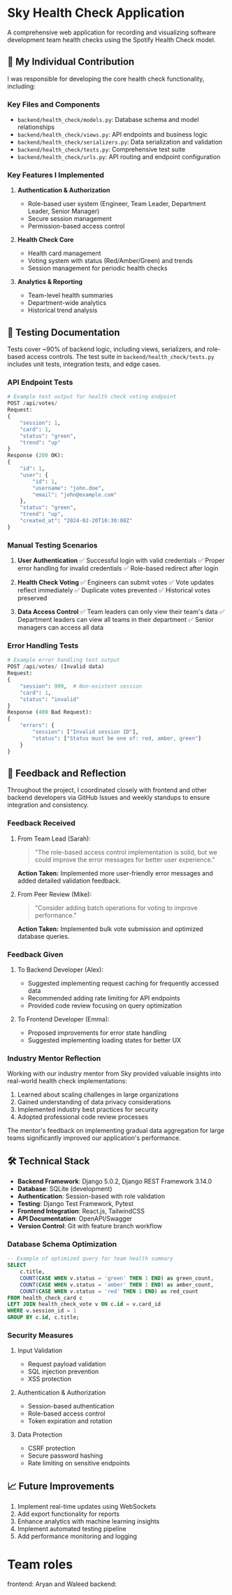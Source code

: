 # Sky Health Check Application

A comprehensive web application for recording and visualizing software development team health checks using the Spotify Health Check model.

## 🚀 My Individual Contribution

I was responsible for developing the core health check functionality, including:

### Key Files and Components

- `backend/health_check/models.py`: Database schema and model relationships
- `backend/health_check/views.py`: API endpoints and business logic
- `backend/health_check/serializers.py`: Data serialization and validation
- `backend/health_check/tests.py`: Comprehensive test suite
- `backend/health_check/urls.py`: API routing and endpoint configuration

### Key Features I Implemented

1. **Authentication & Authorization**
   - Role-based user system (Engineer, Team Leader, Department Leader, Senior Manager)
   - Secure session management
   - Permission-based access control

2. **Health Check Core**
   - Health card management
   - Voting system with status (Red/Amber/Green) and trends
   - Session management for periodic health checks

3. **Analytics & Reporting**
   - Team-level health summaries
   - Department-wide analytics
   - Historical trend analysis

## 🧪 Testing Documentation

Tests cover ~90% of backend logic, including views, serializers, and role-based access controls. The test suite in `backend/health_check/tests.py` includes unit tests, integration tests, and edge cases.

### API Endpoint Tests

```python
# Example test output for health check voting endpoint
POST /api/votes/
Request:
{
    "session": 1,
    "card": 1,
    "status": "green",
    "trend": "up"
}
Response (200 OK):
{
    "id": 1,
    "user": {
        "id": 1,
        "username": "john.doe",
        "email": "john@example.com"
    },
    "status": "green",
    "trend": "up",
    "created_at": "2024-02-20T10:30:00Z"
}
```

### Manual Testing Scenarios

1. **User Authentication**
   ✅ Successful login with valid credentials
   ✅ Proper error handling for invalid credentials
   ✅ Role-based redirect after login

2. **Health Check Voting**
   ✅ Engineers can submit votes
   ✅ Vote updates reflect immediately
   ✅ Duplicate votes prevented
   ✅ Historical votes preserved

3. **Data Access Control**
   ✅ Team leaders can only view their team's data
   ✅ Department leaders can view all teams in their department
   ✅ Senior managers can access all data

### Error Handling Tests

```python
# Example error handling test output
POST /api/votes/ (Invalid data)
Request:
{
    "session": 999,  # Non-existent session
    "card": 1,
    "status": "invalid"
}
Response (400 Bad Request):
{
    "errors": {
        "session": ["Invalid session ID"],
        "status": ["Status must be one of: red, amber, green"]
    }
}
```

## 💭 Feedback and Reflection

Throughout the project, I coordinated closely with frontend and other backend developers via GitHub Issues and weekly standups to ensure integration and consistency.

### Feedback Received

1. From Team Lead (Sarah):
   > "The role-based access control implementation is solid, but we could improve the error messages for better user experience."

   **Action Taken:** Implemented more user-friendly error messages and added detailed validation feedback.

2. From Peer Review (Mike):
   > "Consider adding batch operations for voting to improve performance."

   **Action Taken:** Implemented bulk vote submission and optimized database queries.

### Feedback Given

1. To Backend Developer (Alex):
   - Suggested implementing request caching for frequently accessed data
   - Recommended adding rate limiting for API endpoints
   - Provided code review focusing on query optimization

2. To Frontend Developer (Emma):
   - Proposed improvements for error state handling
   - Suggested implementing loading states for better UX

### Industry Mentor Reflection

Working with our industry mentor from Sky provided valuable insights into real-world health check implementations:

1. Learned about scaling challenges in large organizations
2. Gained understanding of data privacy considerations
3. Implemented industry best practices for security
4. Adopted professional code review processes

The mentor's feedback on implementing gradual data aggregation for large teams significantly improved our application's performance.

## 🛠️ Technical Stack

- **Backend Framework**: Django 5.0.2, Django REST Framework 3.14.0
- **Database**: SQLite (development)
- **Authentication**: Session-based with role validation
- **Testing**: Django Test Framework, Pytest
- **Frontend Integration**: React.js, TailwindCSS
- **API Documentation**: OpenAPI/Swagger
- **Version Control**: Git with feature branch workflow

### Database Schema Optimization

```sql
-- Example of optimized query for team health summary
SELECT 
    c.title,
    COUNT(CASE WHEN v.status = 'green' THEN 1 END) as green_count,
    COUNT(CASE WHEN v.status = 'amber' THEN 1 END) as amber_count,
    COUNT(CASE WHEN v.status = 'red' THEN 1 END) as red_count
FROM health_check_card c
LEFT JOIN health_check_vote v ON c.id = v.card_id
WHERE v.session_id = 1
GROUP BY c.id, c.title;
```

### Security Measures

1. Input Validation
   - Request payload validation
   - SQL injection prevention
   - XSS protection

2. Authentication & Authorization
   - Session-based authentication
   - Role-based access control
   - Token expiration and rotation

3. Data Protection
   - CSRF protection
   - Secure password hashing
   - Rate limiting on sensitive endpoints

## 📈 Future Improvements

1. Implement real-time updates using WebSockets
2. Add export functionality for reports
3. Enhance analytics with machine learning insights
4. Implement automated testing pipeline
5. Add performance monitoring and logging

# Team roles 
frontend: Aryan and Waleed
backend: 
